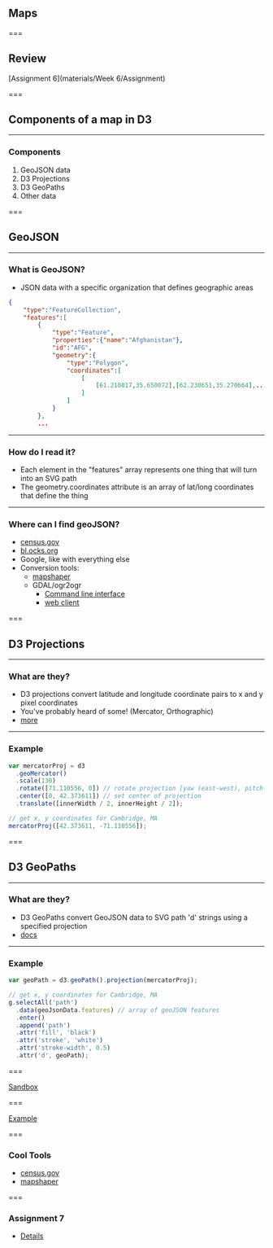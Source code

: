 ## Maps

===

## Review

[Assignment 6](materials/Week 6/Assignment)

===

## Components of a map in D3

---

### Components

1. GeoJSON data
2. D3 Projections
3. D3 GeoPaths
4. Other data

===

## GeoJSON

---

### What is GeoJSON?

- JSON data with a specific organization that defines geographic areas

```json
{
    "type":"FeatureCollection",
    "features":[
        {
            "type":"Feature",
            "properties":{"name":"Afghanistan"},
            "id":"AFG",
            "geometry":{
                "type":"Polygon",
                "coordinates":[
                    [
                        [61.210817,35.650072],[62.230651,35.270664],...
                    ]
                ]
            }
        },
        ...
```

---

### How do I read it?

- Each element in the "features" array represents one thing that will turn into an SVG path
- The geometry.coordinates attribute is an array of lat/long coordinates that define the thing

---

### Where can I find geoJSON?

- [census.gov](https://www.census.gov/geo/maps-data/data/tiger-line.html)
- [bl.ocks.org](https://bl.ocks.org/)
- Google, like with everything else
- Conversion tools:
  - [mapshaper](http://mapshaper.org)
  - GDAL/ogr2ogr
    - [Command line interface](http://www.gdal.org/ogr2ogr.html)
    - [web client](https://ogre.adc4gis.com/)

===

## D3 Projections

---

### What are they?

- D3 projections convert latitude and longitude coordinate pairs to x and y pixel coordinates
- You've probably heard of some! (Mercator, Orthographic)
- [more](https://github.com/d3/d3-geo-projection#projections)

---

### Example

```javascript
var mercatorProj = d3
  .geoMercator()
  .scale(130)
  .rotate([71.110556, 0]) // rotate projection [yaw (east-west), pitch (north-south), roll (3rd axis)]
  .center([0, 42.373611]) // set center of projection
  .translate([innerWidth / 2, innerHeight / 2]);

// get x, y coordinates for Cambridge, MA
mercatorProj([42.373611, -71.110556]);
```

===

## D3 GeoPaths

---

### What are they?

- D3 GeoPaths convert GeoJSON data to SVG path 'd' strings using a specified projection
- [docs](https://github.com/d3/d3-geo#geoPath)

---

### Example

```javascript
var geoPath = d3.geoPath().projection(mercatorProj);

// get x, y coordinates for Cambridge, MA
g.selectAll('path')
  .data(geoJsonData.features) // array of geoJSON features
  .enter()
  .append('path')
  .attr('fill', 'black')
  .attr('stroke', 'white')
  .attr('stroke-width', 0.5)
  .attr('d', geoPath);
```

===

[Sandbox](/materials/Week%207/Slides/examples/projections/)

===

[Example](/materials/Week%207/Slides/examples/map/)

===

### Cool Tools

- [census.gov](https://www.census.gov/geo/maps-data/data/tiger-line.html)
- [mapshaper](http://mapshaper.org)

===

### Assignment 7

- [Details](../Assignments/Assignment%207.md)
